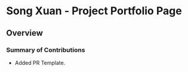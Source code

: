# Song Xuan - Project Portfolio Page

## Overview


### Summary of Contributions
- Added PR Template.
